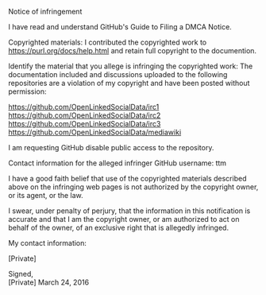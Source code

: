 Notice of infringement

I have read and understand GitHub's Guide to Filing a DMCA Notice.

Copyrighted materials:
I contributed the copyrighted work to https://purl.org/docs/help.html and retain full copyright to the documention.

Identify the material that you allege is infringing the copyrighted work:
The documentation included and discussions uploaded to the following repositories are a violation of my copyright and have been posted without permission:

https://github.com/OpenLinkedSocialData/irc1  
https://github.com/OpenLinkedSocialData/irc2  
https://github.com/OpenLinkedSocialData/irc3  
https://github.com/OpenLinkedSocialData/mediawiki  

I am requesting GitHub disable public access to the repository.

Contact information for the alleged infringer GitHub username: ttm

I have a good faith belief that use of the copyrighted materials described above on the infringing web pages is not authorized by the copyright owner, or its agent, or the law.

I swear, under penalty of perjury, that the information in this notification is accurate and that I am the copyright owner, or am authorized to act on behalf of the owner, of an exclusive right that is allegedly infringed.

My contact information:

[Private]

Signed,  
[Private]
March 24, 2016  
